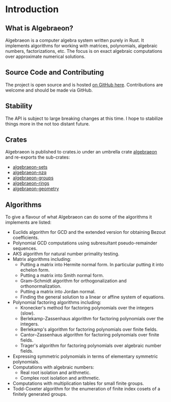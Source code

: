 # Introduction
## What is Algebraeon?

Algebraeon is a computer algebra system written purely in Rust. It implements algorithms for working with matrices, polynomials, algebraic numbers, factorizations, etc. The focus is on exact algebraic computations over approximate numerical solutions. 

## Source Code and Contributing

The project is open source and is hosted [on GitHub here](https://github.com/pishleback/Algebraeon). Contributions are welcome and should be made via GitHub.

## Stability

The API is subject to large breaking changes at this time. I hope to stabilize things more in the not too distant future.

## Crates

Algebraeon is published to crates.io under an umbrella crate [algebraeon](https://crates.io/crates/algebraeon) and re-exports the sub-crates:

- [algebraeon-sets](https://crates.io/crates/algebraeon-sets)
- [algebraeon-nzq](https://crates.io/crates/algebraeon-nzq)
- [algebraeon-groups](https://crates.io/crates/algebraeon-groups)
- [algebraeon-rings](https://crates.io/crates/algebraeon-rings)
- [algebraeon-geometry](https://crates.io/crates/algebraeon-geometry)

## Algorithms

To give a flavour of what Algebraeon can do some of the algorithms it implements are listed:

- Euclids algorithm for GCD and the extended version for obtaining Bezout coefficients.
- Polynomial GCD computations using subresultant pseudo-remainder sequences.
- AKS algorithm for natural number primality testing.
- Matrix algorithms including:
  - Putting a matrix into Hermite normal form. In particular putting it into echelon form.
  - Putting a matrix into Smith normal form.
  - Gram–Schmidt algorithm for orthogonalization and orthonormalization.
  - Putting a matrix into Jordan normal.
  - Finding the general solution to a linear or affine system of equations.
- Polynomial factoring algorithms including:
  - Kronecker's method for factoring polynomials over the integers (slow).
  - Berlekamp-Zassenhaus algorithm for factoring polynomials over the integers.
  - Berlekamp's algorithm for factoring polynomials over finite fields.
  - Cantor–Zassenhaus algorithm for factoring polynomials over finite fields.
  - Trager's algorithm for factoring polynomials over algebraic number fields.
- Expressing symmetric polynomials in terms of elementary symmetric polynomials.
- Computations with algebraic numbers:
  - Real root isolation and arithmetic.
  - Complex root isolation and arithmetic.
- Computations with multiplication tables for small finite groups.
- Todd-Coxeter algorithm for the enumeration of finite index cosets of a finitely generated groups.